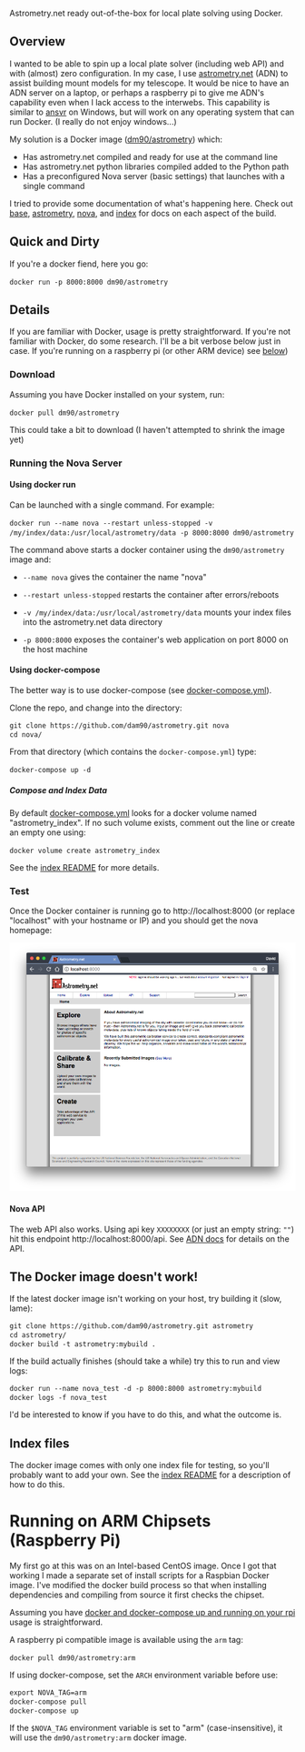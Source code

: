 Astrometry.net ready out-of-the-box for local plate solving using Docker.

## Overview

I wanted to be able to spin up a local plate solver (including web API) and with (almost) zero configuration.  In my case, I use [astrometry.net](http://astrometry.net) (ADN) to assist building mount models for my telescope.  It would be nice to have an ADN server on a laptop, or perhaps a raspberry pi to give me ADN's capability even when I lack access to the interwebs.  This capability is similar to [ansvr](https://adgsoftware.com/ansvr/) on Windows, but will work on any operating system that can run Docker. (I really do not enjoy windows...)

My solution is a Docker image ([dm90/astrometry](https://hub.docker.com/r/dm90/astrometry/)) which:

* Has astrometry.net compiled and ready for use at the command line
* Has astrometry.net python libraries compiled added to the Python path
* Has a preconfigured Nova server (basic settings) that launches with a single command

I tried to provide some documentation of what's happening here.  Check out [base](./base), [astrometry](./astrometry), [nova](./nova), and [index](./index) for docs on each aspect of the build.

## Quick and Dirty

If you're a docker fiend, here you go:

`docker run -p 8000:8000 dm90/astrometry`

## Details

If you are familiar with Docker, usage is pretty straightforward.  If you're not familiar with Docker, do some research.  I'll be a bit verbose below just in case.  If you're running on a raspberry pi (or other ARM device) see [below](#arm_doc))

### Download

Assuming you have Docker installed on your system, run:

`docker pull dm90/astrometry`

This could take a bit to download (I haven't attempted to shrink the image yet)

### Running the Nova Server

#### Using docker run

Can be launched with a single command.  For example:

`docker run --name nova --restart unless-stopped -v /my/index/data:/usr/local/astrometry/data -p 8000:8000 dm90/astrometry`

The command above starts a docker container using the `dm90/astrometry` image and:

* `--name nova` gives the container the name "nova"

* `--restart unless-stopped` restarts the container after errors/reboots

* `-v /my/index/data:/usr/local/astrometry/data` mounts your index files into the astrometry.net data directory

* `-p 8000:8000` exposes the container's web application on port 8000 on the host machine

#### Using docker-compose

The better way is to use docker-compose (see [docker-compose.yml](./docker-compose.yml)).  

Clone the repo, and change into the directory:

```
git clone https://github.com/dam90/astrometry.git nova
cd nova/
```

From that directory (which contains the `docker-compose.yml`) type:

`docker-compose up -d`

##### Compose and Index Data

By default [docker-compose.yml](./docker-compose.yml) looks for a docker volume named "astrometry_index".  If no such volume exists, comment out the line or create an empty one using:

`docker volume create astrometry_index`

See the [index README](./index) for more details.

### Test

Once the Docker container is running go to http://localhost:8000 (or replace "localhost" with your hostname or IP) and you should get the nova homepage:

![screenshot of running nova container](./media/nova_homepage.png)

#### Nova API

The web API also works.  Using api key `XXXXXXXX` (or just an empty string: `""`) hit this endpoint  http://localhost:8000/api. See [ADN docs](http://astrometry.net/doc/net/api.html) for details on the API.

## The Docker image doesn't work!

If the latest docker image isn't working on your host, try building it (slow, lame):

```
git clone https://github.com/dam90/astrometry.git astrometry
cd astrometry/
docker build -t astrometry:mybuild .
```

If the build actually finishes (should take a while) try this to run and view logs:

```
docker run --name nova_test -d -p 8000:8000 astrometry:mybuild
docker logs -f nova_test
```

I'd be interested to know if you have to do this, and what the outcome is.

## Index files

The docker image comes with only one index file for testing, so you'll probably want to add your own. See the [index README](./index) for a description of how to do this.

# <a name="arm_doc">Running on ARM Chipsets (Raspberry Pi)
My first go at this was on an Intel-based CentOS image.  Once I got that working I made a separate set of install scripts for a Raspbian Docker image.  I've modified the docker build process so that when installing dependencies and compiling from source it first checks the chipset.

Assuming you have [docker and docker-compose up and running on your rpi](https://www.raspberrypi.org/blog/docker-comes-to-raspberry-pi/) usage is straightforward.

A raspberry pi compatible image is available using the `arm` tag:

`docker pull dm90/astrometry:arm`

If using docker-compose, set the `ARCH` environment variable before use:

```
export NOVA_TAG=arm
docker-compose pull
docker-compose up
```

If the `$NOVA_TAG` environment variable is set to "arm" (case-insensitive), it will use the `dm90/astrometry:arm` docker image.
